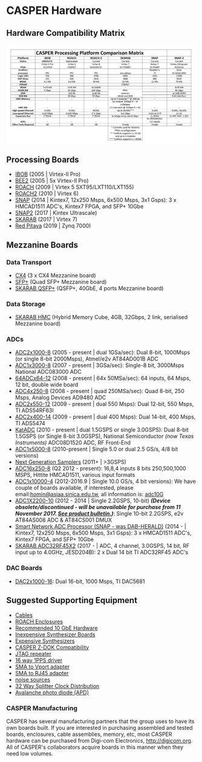 # CASPER Hardware

## Hardware Compatibility Matrix

![FPGA Hardware Matrix](FPGA_Hosts/hw-matrix.png)

## Processing Boards

- [IBOB](FPGA_Hosts/IBOB/README.md) (2005 | Virtex-II Pro)
- [BEE2](FPGA_Hosts/BEE2/README.md) (2005 | 5x Virtex-II Pro)
- [ROACH](FPGA_Hosts/ROACH/README.md) (2009 | Virtex 5 SXT95/LXT110/LXT155)
- [ROACH2](FPGA_Hosts/ROACH2/README.md) (2010 | Virtex 6)
- [SNAP](FPGA_Hosts/SNAP/README.md) (2014 | Kintex7, 12x250 Msps, 6x500 Msps, 3x1 Gsps): 
  3 x HMCAD1511 ADC's, Kintex7 FPGA, and SFP+ 10Gbe
- [SNAP2](FPGA_Hosts/SNAP2/README.md) (2017 | Kintex Ultrascale)
- [SKARAB](FPGA_Hosts/SKARAB/README.md) (2017 | Virtex 7)
- [Red Pitaya](FPGA_Hosts/RED_PITAYA/README.md) (2019 | Zynq 7000)

## Mezzanine Boards

### Data Transport

- [CX4](Mezzanine_Boards/Data_Transport/CX4/README.md) (3 x CX4 Mezzanine board)
- [SFP+](Mezzanine_Boards/Data_Transport/SFP+.md) (Quad SFP+ Mezzanine board)
- [SKARAB QSFP+](https://github.com/casper-astro/casper-hardware/blob/master/FPGA_Hosts/SKARAB/README.md#qsfp-mezzanine-card) (QSFP+, 40GbE, 4 ports Mezzanine board)

### Data Storage

- [SKARAB HMC](https://github.com/casper-astro/casper-hardware/blob/master/FPGA_Hosts/SKARAB/README.md#hmc-mezzanine-card) (Hybrid Memory Cube, 4GB, 32Gbps, 2 link, serialised Mezzanine board)

### ADCs

- [ADC2x1000-8](ADC2x1000-8) (2005 - present | dual 1GSa/sec): 
  Dual 8-bit, 1000Msps (or single 8-bit 2000Msps), Atmel/e2v
  AT84AD001B ADC
- [ADC1x3000-8](ADC1x3000-8) (2007 - present | 3GSa/sec): 
  Single-8 bit, 3000Msps National ADC083000 ADC
- [64ADCx64-12](64ADCx64-12) (2008 - present | 64x 50MSa/sec): 
  64 inputs, 64 Msps, 12 bit, double wide board
- [ADC4x250-8](ADC4x250-8) (2008 - present | quad 250MSa/sec): 
  Quad 8-bit, 250 Msps, Analog Devices AD9480 ADC
- [ADC2x550-12](ADC2x550-12) (2009 - present | dual 550 Msps): 
  Dual 12-bit, 550 Msps, TI ADS54RF63I
- [ADC2x400-14](ADC2x400-14) (2009 - present | dual 400 Msps): 
  Dual 14-bit, 400 Msps, TI ADS5474
- [KatADC](KatADC) (2010 - present | dual 1.5GSPS or single 3.0GSPS):
  Dual 8-bit 1.5GSPS (or Single 8-bit 3.0GSPS), National Semiconductor
  *(now Texas Instruments)* ADC08D1520 ADC, RF Front-End
- [ADC1x5000-8](ADC1x5000-8) (2010-present | Single 5.0 or dual 2.5 GS/s, 4/8 bit versions)
- [Next Generation Samplers](Next_Generation_Samplers) (2011+ | \>3GSPS)
- [ADC16x250-8](Mezzanine_Boards/ADCs/ADC16x250-8/README.md) (Q2 2012 - present): 
  16,8,4 inputs 8 bits 250,500,1000 MSPS, Hittite HMCAD1511, various input formats
- [ADC1x10000-4](ADC1x10000-4) (2012-2016.9 | Single 10.0 GS/s, 4 bit versions):
We have couple of boards available, if interested, please email:homin@asiaa.sinica.edu.tw, all information is:
  [adc10G](http://stacks.iop.org/1538-3873/128/i=969/a=115002)
- [ADC1X2200-10](ADC1X2200-10) (2012 - 2014 | Single 2.2GSPS, 10-bit) ***(Device obsolete/discontinued - will be unavailable for purchase from 11 November 2017. [See product bulletin.](https://casper.berkeley.edu/wiki/images/8/8b/Product_Bulletin_TE2V-PB170811-01.pdf))***: Single 10-bit 2.2GSPS, e2v AT84AS008 ADC & AT84CS001 DMUX
- [Smart Network ADC Processor (SNAP - was DAB-HERALD)](FPGA_Hosts/SNAP/README.md) (2014 - | Kintex7, 12x250 Msps, 6x500 Msps, 3x1 Gsps): 3 x HMCAD1511 ADC's, Kintex7 FPGA, and SFP+ 10Gbe
- [SKARAB ADC32RF45X2](https://github.com/casper-astro/casper-hardware/blob/master/FPGA_Hosts/SKARAB/README.md#adc-mezzanine-card) (2017 - | ADC, 4 channel, 3.0GSPS, 14 bit, RF input up to 4.0GHz, JESD204B):
2 x Dual 14 bit TI ADC32RF45 ADC's

### DAC Boards

- [DAC2x1000-16](Mezzanine_Boards/DACs/README.md): Dual 16-bit, 1000 Msps, TI DAC5681

## Suggested Supporting Equipment

- [Cables](Supporting_Equipment/Equipment_Cables.md)
- [ROACH Enclosures](Supporting_Equipment/Enclosures.md)
- [Recommended 10 GbE Hardware](Supporting_Equipment/Recommended_10_GbE_Hardware.md)
- [Inexpensive Synthesizer Boards](Supporting_Equipment/Inexpensive_Synthesizer_Boards.md)
- [Expensive Synthesizers](Supporting_Equipment/Expensive_Synthesizers.md)
- [CASPER Z-DOK Compatibility](Supporting_Equipment/CASPER_Z-DOK_Compatibility.md)
- [JTAG repeater](Supporting_Equipment/JTAG_Repeater/README.md)
- [16 way 1PPS driver](Supporting_Equipment/16_way_1PPS_driver/README.md)
- [SMA to Vport adapter](Supporting_Equipment/SMA_to_Vport_adapter/README.md)
- [SMA to RJ45 adapter](Supporting_Equipment/SMA_to_RJ45_adapter/README.md)
- [noise sources](Supporting_Equipment/noise_sources/README.md)
- [32 Way Splitter Clock Distribution](Supporting_Equipment/Splitter_clock_distribution_32way_.pdf)
- [Avalanche photo diode (APD)](Supporting_Equipment/APD/README.md)

### CASPER Manufacturing

CASPER has several manufacturing partners that the group uses to have
its own boards built. If you are interested in purchasing assembled and
tested boards, enclosures, cable assemblies, memory, etc, most CASPER
hardware can be purchased from Digi-com Electronics,
<http://digicom.org>. All of CASPER's collaborators acquire boards in
this manner when they need low volumes.

